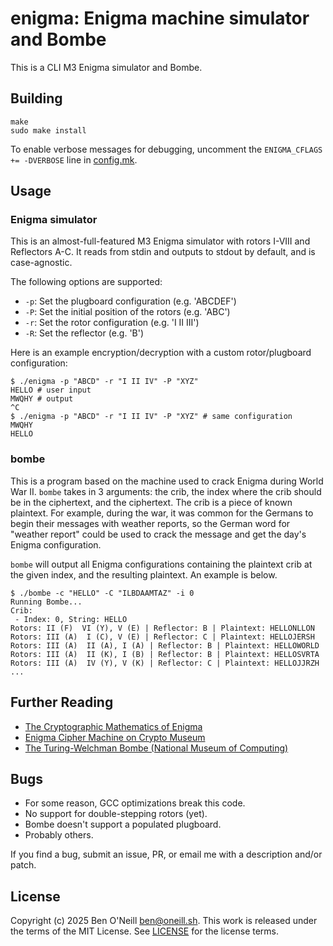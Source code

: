 # enigma: Enigma machine simulator and Bombe

This is a CLI M3 Enigma simulator and Bombe.

## Building

```shell
make
sudo make install
```

To enable verbose messages for debugging, uncomment the `ENIGMA_CFLAGS += -DVERBOSE` line in [config.mk](config.mk).

## Usage

### Enigma simulator

This is an almost-full-featured M3 Enigma simulator with rotors I-VIII and Reflectors A-C. It reads from stdin and
outputs to stdout by default, and is case-agnostic.

The following options are supported:

* `-p`: Set the plugboard configuration (e.g. 'ABCDEF')
* `-P`: Set the initial position of the rotors (e.g. 'ABC')
* `-r`: Set the rotor configuration (e.g. 'I II III')
* `-R`: Set the reflector (e.g. 'B')

Here is an example encryption/decryption with a custom rotor/plugboard configuration:

```shell
$ ./enigma -p "ABCD" -r "I II IV" -P "XYZ"
HELLO # user input
MWQHY # output
^C
$ ./enigma -p "ABCD" -r "I II IV" -P "XYZ" # same configuration
MWQHY
HELLO
```

### bombe

This is a program based on the machine used to crack Enigma during World War II.
`bombe` takes in 3 arguments: the crib, the index where the crib should be in
the ciphertext, and the ciphertext. The crib is a piece of known plaintext. For example,
during the war, it was common for the Germans to begin their messages with weather reports,
so the German word for "weather report" could be used to crack the message and get the
day's Enigma configuration.

`bombe` will output all Enigma configurations containing the plaintext crib at the given
index, and the resulting plaintext. An example is below.

```shell
$ ./bombe -c "HELLO" -C "ILBDAAMTAZ" -i 0
Running Bombe...
Crib:
 - Index: 0, String: HELLO
Rotors: II (F)  VI (Y), V (E) | Reflector: B | Plaintext: HELLONLLON
Rotors: III (A)  I (C), V (E) | Reflector: C | Plaintext: HELLOJERSH
Rotors: III (A)  II (A), I (A) | Reflector: B | Plaintext: HELLOWORLD
Rotors: III (A)  II (K), I (B) | Reflector: B | Plaintext: HELLOSVRTA
Rotors: III (A)  IV (Y), V (K) | Reflector: C | Plaintext: HELLOJJRZH
...
```

## Further Reading

* [The Cryptographic Mathematics of Enigma](https://www.nsa.gov/portals/75/documents/about/cryptologic-heritage/historical-figures-publications/publications/wwii/CryptoMathEnigma_Miller.pdf)
* [Enigma Cipher Machine on Crypto Museum](https://www.cryptomuseum.com/crypto/enigma/index.htm)
* [The Turing-Welchman Bombe (National Museum of Computing)](https://www.tnmoc.org/bombe)

## Bugs

* For some reason, GCC optimizations break this code.
* No support for double-stepping rotors (yet).
* Bombe doesn't support a populated plugboard.
* Probably others.

If you find a bug, submit an issue, PR, or email me with a description and/or patch.

## License

Copyright (c) 2025 Ben O'Neill <ben@oneill.sh>. This work is released under the
terms of the MIT License. See [LICENSE](LICENSE) for the license terms.
